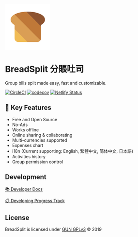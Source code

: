 <img src='./client/static/img/svg/favicon.svg' width='150'>

# BreadSplit 分賬吐司

Group bills split made easy, fast and customizable.

[![CircleCI](https://circleci.com/gh/antfu/breadsplit.svg?style=svg&circle-token=b26ce4526201e0c7fbeb42287d360930a69b3988)](https://circleci.com/gh/antfu/breadsplit)
[![codecov](https://codecov.io/gh/antfu/breadsplit/branch/master/graph/badge.svg?token=JRYbmADObn)](https://codecov.io/gh/antfu/breadsplit)
[![Netlify Status](https://api.netlify.com/api/v1/badges/7595b445-ccf4-4925-a7e8-ec6bd6033af3/deploy-status)](https://app.netlify.com/sites/breadsplit/deploys)

## 🌟 Key Features

- Free and Open Source
- No-Ads
- Works offline
- Online sharing & collaborating
- Multi-currencies supported
- Expenses chart
- i18n (Current supporting: English, 繁體中文, 简体中文, 日本語)
- Activities history
- Group permission control

## Development

[📚 Developer Docs](https://antfu.github.io/breadsplit/)

[📋 Developing Progress Track](https://github.com/antfu/breadsplit/projects/1)

## License

BreadSplit is licensed under [GUN GPLv3](./LICENSE) © 2019
